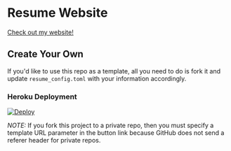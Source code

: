 # Resume Website
[Check out my website!](https://www.zachspar.com)

## Create Your Own
If you'd like to use this repo as a template, all you need to do is fork
it and update `resume_config.toml` with your information accordingly.

### Heroku Deployment
[![Deploy](https://www.herokucdn.com/deploy/button.svg)](https://heroku.com/deploy)

_NOTE:_ If you fork this project to a private repo, then you must specify a template URL parameter in the button link because GitHub does not send a referer header for private repos.
